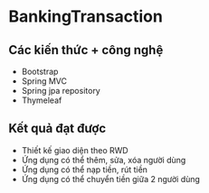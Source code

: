 # BankingTransaction

## Các kiến thức + công nghệ
- Bootstrap 
- Spring MVC
- Spring jpa repository
- Thymeleaf

## Kết quả đạt được
- Thiết kế giao diện theo RWD
- Ứng dụng có thể thêm, sửa, xóa người dùng
- Ứng dụng có thể nạp tiền, rút tiền
- Ứng dụng có thể chuyển tiền giữa 2 người dùng